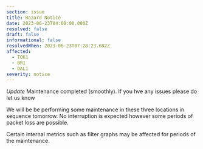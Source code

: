 ```yaml
---
section: issue
title: Hazard Notice
date: 2023-06-23T04:00:00.000Z
resolved: false
draft: false
informational: false
resolvedWhen: 2023-06-23T07:28:23.682Z
affected:
  - TOK1
  - BR1
  - DAL1
severity: notice
---
```

*﻿*Update** Maintenance completed (smoothly). If you hve any issues please do let us know

We will be be performing some maintenance in these three locations in sequence tomorrow. No interruption is expected however some periods of packet loss are possible.

Certain internal metrics such as filter graphs may be affected for periods of the maintenance.

